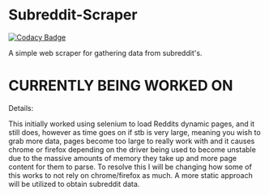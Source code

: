 # Subreddit-Scraper

[![Codacy Badge](https://api.codacy.com/project/badge/Grade/a2524ee0197c4c3e8377e8f01c3c4fde)](https://app.codacy.com/gh/Xenios91/Subreddit-Scraper?utm_source=github.com&utm_medium=referral&utm_content=Xenios91/Subreddit-Scraper&utm_campaign=Badge_Grade)

A simple web scraper for gathering data from subreddit's.

# CURRENTLY BEING WORKED ON
Details:

This initially worked using selenium to load Reddits dynamic pages, and it still does, however as time goes on if stb is very large, meaning you wish to grab more data, pages become too large to really work with and it causes chrome or firefox depending on the driver being used to become unstable due to the massive amounts of memory they take up and more page content for them to parse. To resolve this I will be changing how some of this works to not rely on chrome/firefox as much. A more static approach will be utilized to obtain subreddit data.
